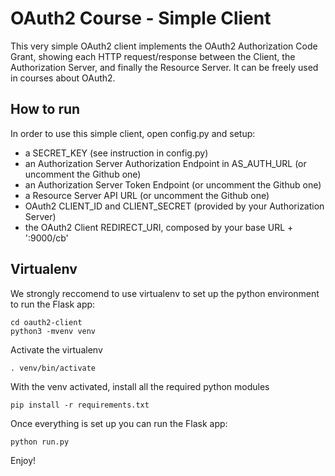 # OAuth2 Course - Simple Client

This very simple OAuth2 client implements the OAuth2 Authorization Code Grant, showing each HTTP request/response between the Client, the Authorization Server, and
finally the Resource Server. It can be freely used in courses about OAuth2.

## How to run

In order to use this simple client, open config.py and setup:
- a SECRET_KEY (see instruction in config.py)
- an Authorization Server Authorization Endpoint in AS_AUTH_URL (or uncomment the Github one)
- an Authorization Server Token Endpoint (or uncomment the Github one)
- a Resource Server API URL (or uncomment the Github one)
- OAuth2 CLIENT_ID and CLIENT_SECRET (provided by your Authorization Server)
- the OAuth2 Client REDIRECT_URI, composed by your base URL + ':9000/cb'

## Virtualenv
We strongly reccomend to use virtualenv to set up the python environment to run the Flask app:

```
cd oauth2-client
python3 -mvenv venv
```
Activate the virtualenv
```
. venv/bin/activate
```
With the venv activated, install all the required python modules
```
pip install -r requirements.txt
```

Once everything is set up you can run the Flask app:

```
python run.py
```

Enjoy!
